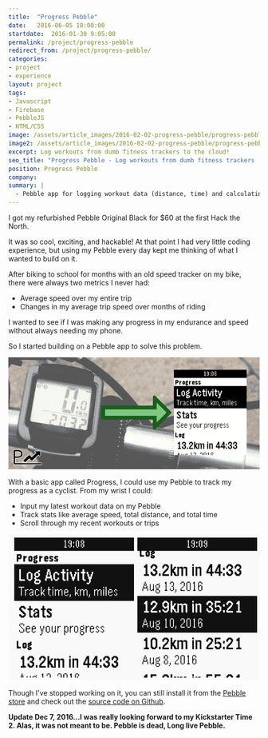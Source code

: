 ```yaml
---
title:  "Progress Pebble"
date:   2016-06-05 18:00:00
startdate:  2016-01-30 9:05:00
permalink: /project/progress-pebble
redirect_from: /project/progress-pebble/
categories:
- project
- experience
layout: project
tags:
- Javascript
- Firebase
- PebbleJS
- HTML/CSS
image: /assets/article_images/2016-02-02-progress-pebble/progress-pebble-app-store-2000c.png
image2: /assets/article_images/2016-02-02-progress-pebble/progress-pebble-app-store-1000c.png
excerpt: Log workouts from dumb fitness trackers to the cloud!
seo_title: "Progress Pebble - Log workouts from dumb fitness trackers | Andrew Paradi"
position: Progress Pebble
company:
summary: |
  - Pebble app for logging workout data (distance, time) and calculating avg speed
---
```


I got my refurbished Pebble Original Black for $60 at the first Hack the North.

It was so cool, exciting, and hackable! At that point I had very little coding experience, but using my Pebble every day kept me thinking of what I wanted to build on it.

After biking to school for months with an old speed tracker on my bike, there were always two metrics I never had:
- Average speed over my entire trip
- Changes in my average trip speed over months of riding

I wanted to see if I was making any progress in my endurance and speed without always needing my phone.

So I started building on a Pebble app to solve this problem.

![Make your dumb fitness tracker smart!](/assets/article_images/2016-02-02-progress-pebble/mheader_v0.1c.png)

With a basic app called Progress, I could use my Pebble to track my progress as a cyclist. From my wrist I could:
- Input my latest workout data on my Pebble
- Track stats like average speed, total distance, and total time
- Scroll through my recent workouts or trips

![Screenshots from my Pebble.](/assets/article_images/2016-02-02-progress-pebble/pebble-screenshots.png)

Though I've stopped working on it, you can still install it from the [Pebble store](https://apps.getpebble.com/en_US/application/56ad85eed3cf022d44000001) and check out the [source code on Github](https://github.com/andrewparadi/progress-pebble).

**Update Dec 7, 2016...I was really looking forward to my Kickstarter Time 2. Alas, it was not meant to be. Pebble is dead, Long live Pebble.**

